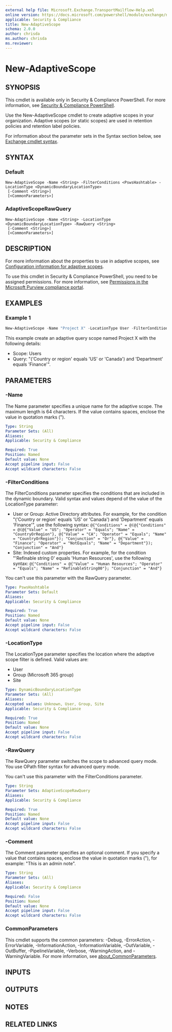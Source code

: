 ```yaml
---
external help file: Microsoft.Exchange.TransportMailflow-Help.xml
online version: https://docs.microsoft.com/powershell/module/exchange/new-adaptivescope
applicable: Security & Compliance
title: New-AdaptiveScope
schema: 2.0.0
author: chrisda
ms.author: chrisda
ms.reviewer:
---
```


# New-AdaptiveScope

## SYNOPSIS
This cmdlet is available only in Security & Compliance PowerShell. For more information, see [Security & Compliance PowerShell](https://docs.microsoft.com/powershell/exchange/scc-powershell).

Use the New-AdaptiveScope cmdlet to create adaptive scopes in your organization. Adaptive scopes (or static scopes) are used in retention policies and retention label policies.

For information about the parameter sets in the Syntax section below, see [Exchange cmdlet syntax](https://docs.microsoft.com/powershell/exchange/exchange-cmdlet-syntax).

## SYNTAX

### Default
```
New-AdaptiveScope -Name <String> -FilterConditions <PswsHashtable> -LocationType <DynamicBoundaryLocationType>
 [-Comment <String>]
 [<CommonParameters>]
```

### AdaptiveScopeRawQuery
```
New-AdaptiveScope -Name <String> -LocationType <DynamicBoundaryLocationType> -RawQuery <String>
 [-Comment <String>]
 [<CommonParameters>]
```

## DESCRIPTION
For more information about the properties to use in adaptive scopes, see [Configuration information for adaptive scopes](https://docs.microsoft.com/microsoft-365/compliance/retention-settings#configuration-information-for-adaptive-scopes).

To use this cmdlet in Security & Compliance PowerShell, you need to be assigned permissions. For more information, see [Permissions in the Microsoft Purview compliance portal](https://docs.microsoft.com/microsoft-365/compliance/microsoft-365-compliance-center-permissions).

## EXAMPLES

### Example 1
```powershell
New-AdaptiveScope -Name "Project X" -LocationType User -FilterConditions @{"Conditions" = @(@{"Conditions" = @(@{"Value" = "US"; "Operator" = "Equals"; "Name" = "CountryOrRegion"}, @{"Value" = "CA"; "Operator" = "Equals"; "Name" = "CountryOrRegion"}); "Conjunction" = "Or"}, @{"Value" = "Finance"; "Operator" = "NotEquals"; "Name" = "Department"}); "Conjunction" = "And"}
```

This example create an adaptive query scope named Project X with the following details:

- Scope: Users
- Query: "('Country or region' equals 'US' or 'Canada') and 'Department' equals 'Finance'".

## PARAMETERS

### -Name
The Name parameter specifies a unique name for the adaptive scope. The maximum length is 64 characters. If the value contains spaces, enclose the value in quotation marks (").

```yaml
Type: String
Parameter Sets: (All)
Aliases:
Applicable: Security & Compliance

Required: True
Position: Named
Default value: None
Accept pipeline input: False
Accept wildcard characters: False
```

### -FilterConditions
The FilterConditions parameter specifies the conditions that are included in the dynamic boundary. Valid syntax and values depend of the value of the LocationType parameter:

- User or Group: Active Directory attributes. For example, for the condition "('Country or region' equals 'US' or 'Canada') and 'Department' equals 'Finance'", use the following syntax: `@{"Conditions" = @(@{"Conditions" = @(@{"Value" = "US"; "Operator" = "Equals"; "Name" = "CountryOrRegion"}, @{"Value" = "CA"; "Operator" = "Equals"; "Name" = "CountryOrRegion"}); "Conjunction" = "Or"}, @{"Value" = "Finance"; "Operator" = "NotEquals"; "Name" = "Department"}); "Conjunction" = "And"}`
- Site: Indexed custom properties. For example, for the condition "'Refinable string 0' equals 'Human Resources', use the following syntax: `@{"Conditions" = @{"Value" = "Human Resources"; "Operator" = "Equals"; "Name" = "RefinableString00"}; "Conjunction" = "And"}`

You can't use this parameter with the RawQuery parameter.

```yaml
Type: PswsHashtable
Parameter Sets: Default
Aliases:
Applicable: Security & Compliance

Required: True
Position: Named
Default value: None
Accept pipeline input: False
Accept wildcard characters: False
```

### -LocationType
The LocationType parameter specifies the location where the adaptive scope filter is defined. Valid values are:

- User
- Group (Microsoft 365 group)
- Site

```yaml
Type: DynamicBoundaryLocationType
Parameter Sets: (All)
Aliases:
Accepted values: Unknown, User, Group, Site
Applicable: Security & Compliance

Required: True
Position: Named
Default value: None
Accept pipeline input: False
Accept wildcard characters: False
```

### -RawQuery
The RawQuery parameter switches the scope to advanced query mode. You use OPath filter syntax for advanced query mode.

You can't use this parameter with the FilterConditions parameter.

```yaml
Type: String
Parameter Sets: AdaptiveScopeRawQuery
Aliases:
Applicable: Security & Compliance

Required: True
Position: Named
Default value: None
Accept pipeline input: False
Accept wildcard characters: False
```

### -Comment
The Comment parameter specifies an optional comment. If you specify a value that contains spaces, enclose the value in quotation marks ("), for example: "This is an admin note".

```yaml
Type: String
Parameter Sets: (All)
Aliases:
Applicable: Security & Compliance

Required: False
Position: Named
Default value: None
Accept pipeline input: False
Accept wildcard characters: False
```

### CommonParameters
This cmdlet supports the common parameters: -Debug, -ErrorAction, -ErrorVariable, -InformationAction, -InformationVariable, -OutVariable, -OutBuffer, -PipelineVariable, -Verbose, -WarningAction, and -WarningVariable. For more information, see [about_CommonParameters](https://go.microsoft.com/fwlink/p/?LinkID=113216).

## INPUTS

## OUTPUTS

## NOTES

## RELATED LINKS
